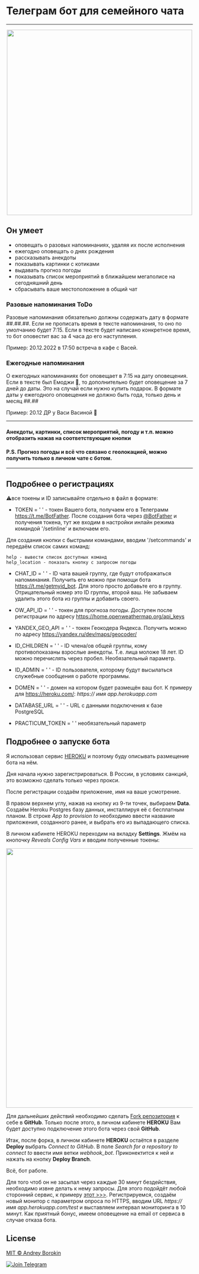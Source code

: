 # Телеграм бот для семейного чата

***
<p align="center">
    <img src="https://github.com/exp-ext/GitProjects/blob/main/pre.png" width="500">
</p>

## Он умеет

- оповещать о разовых напоминаниях, удаляя их после исполнения
- ежегодно оповещать о днях рождения
- рассказывать анекдоты
- показывать картинки с котиками
- выдавать прогноз погоды
- показывать список мероприятий в ближайшем мегаполисе на сегодняшний день
- сбрасывать ваше местоположение в общий чат

### Разовые напоминания ToDo

Разовые напоминания обязательно должны содержать дату в формате *##.##.##*. Если не прописать время в тексте напоминания, то оно по умолчанию будет 7:15. Если в тексте будет написано конкретное время, то бот оповестит вас за 4 часа до его наступления.

Пример: 20.12.2022 в 17:50 встреча в кафе с Васей.

### Ежегодные напоминания

О ежегодных напоминаниях бот оповещает в 7:15 на дату оповещения. Если в тексте был Емоджи 🎁, то дополнительно будет оповещение за 7 дней до даты. Это на случай если нужно купить подарок. В формате даты у ежегодного оповещения не должно быть года, только день и месяц *##.##*

Пример: 20.12 ДР у Васи Васиной 🎁

***

#### Анекдоты, картинки, список мероприятий, погоду и т.п. можно отобразить нажав на соответствующие кнопки

#### P.S. Прогноз погоды и всё что связано с геолокацией, можно получить только в личном чате с ботом.

***

## Подробнее о регистрациях

⚠️все токены и ID записывайте отдельно в файл в формате:

- TOKEN = ' ' - токен Вашего бота, получаем его в Телеграмм https://t.me/BotFather.
После создания бота через [@BotFather](https://t.me/BotFather) и получения токена, тут же входим в настройки инлайн режима командой '/setinline' и включаем его.

Для создания кнопки с быстрыми командами, вводим '/setcommands' и передаём список самих команд:

    help - вывести список доступных команд
    help_location - показать кнопку с запросом погоды

- CHAT_ID = ' ' - ID чата вашей группу, где будут отображаться напоминания. Получить его можно при помощи бота https://t.me/getmyid_bot. Для этого просто добавьте его в группу. Отрицательный номер это ID группы, второй ваш. Не забываем удалить этого бота из группы и добавить своего.

- OW_API_ID = ' ' - токен для прогноза погоды. Доступен после регистрации по адресу https://home.openweathermap.org/api_keys

- YANDEX_GEO_API = ' ' - токен Геокодера Яндекса. Получить можно по адресу  https://yandex.ru/dev/maps/geocoder/

- ID_CHILDREN = ' ' - ID члена/ов общей группы, кому противопоказаны взрослые анекдоты. Т.е. лица моложе 18 лет. ID можно перечислять через пробел. Необязательный параметр.

- ID_ADMIN = ' ' - ID пользователя, которому будут высылаться служебные сообщения о работе программы.

- DOMEN = ' ' - домен на котором будет размещён ваш бот. К примеру для https://heroku.com/: *https:// имя app.herokuapp.com*

- DATABASE_URL = ' ' - URL с данными подключения к базе PostgreSQL

- PRACTICUM_TOKEN = ' ' необязательный параметр

## Подробнее о запуске бота

Я использовал сервис [HEROKU](https://heroku.com/) и поэтому буду описывать размещение бота на нём.

Дня начала нужно зарегистрироваться. В России, в условиях санкций, это возможно сделать только через прокси.

После регистрации создаём приложение, имя на ваше усмотрение.

В правом верхнем углу, нажав на кнопку из 9-ти точек, выбираем **Data**. Создаём Heroku Postgres базу данных, инсталлируя её с бесплатным планом. В строке *App to provision to* необходимо ввести название приложения, созданного ранее, и выбрать его из выпадающего списка.

В личном кабинете HEROKU переходим на вкладку **Settings**. Жмём на кнопочку *Reveals Config Vars* и вводим полученные токены:

<img src="https://github.com/exp-ext/GitProjects/blob/main/Снимок экрана от 2022-10-17 13-03-53.png" width="700">

Для дальнейших действий необходимо сделать [Fork репозитория](https://github.com/exp-ext/webhook_bot) к себе в **GitHub**. Только после этого, в личном кабинете **HEROKU** Вам будет доступно подключение этого бота через свой **GitHub**.

Итак, после форка, в личном кабинете **HEROKU** остаётся в разделе **Deploy** выбрать *Connect to GitHub*. В поле *Search for a repository to connect to* ввести имя ветки *webhook_bot*. Приконектится к ней и нажать на кнопку **Deploy Branch**.

Всё, бот  работе.

Для того чтоб он не засыпал через каждые 30 минут бездействия, необходимо извне делать к нему запросы. Для этого подойдёт любой сторонний сервис, к примеру [этот >>>](https://uptimerobot.com/). Регистрируемся, создаём новый монитор с параметром опроса по HTTPS, вводим URL *https:// имя app.herokuapp.com/test* и выставляем интервал мониторинга в 10 минут. Как приятный бонус, имеем оповещение на email от сервиса в случае отказа бота.

## License

[MIT © Andrey Borokin](https://github.com/exp-ext/webhook_bot/blob/main/LICENSE.txt)

[![Join Telegram](https://img.shields.io/badge/My%20Telegram-Join-blue)](https://t.me/Borokin)

